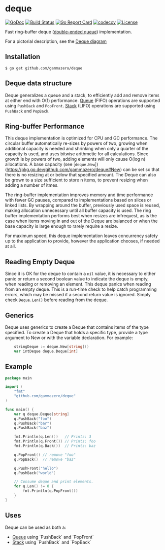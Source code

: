 # deque

[![GoDoc](https://pkg.go.dev/badge/github.com/gammazero/deque)](https://pkg.go.dev/github.com/gammazero/deque)
[![Build Status](https://github.com/gammazero/deque/actions/workflows/go.yml/badge.svg)](https://github.com/gammazero/deque/actions/workflows/go.yml)
[![Go Report Card](https://goreportcard.com/badge/github.com/gammazero/deque)](https://goreportcard.com/report/github.com/gammazero/deque)
[![codecov](https://codecov.io/gh/gammazero/deque/branch/master/graph/badge.svg)](https://codecov.io/gh/gammazero/deque)
[![License](https://img.shields.io/badge/License-MIT-blue.svg)](LICENSE)

Fast ring-buffer deque ([double-ended queue](https://en.wikipedia.org/wiki/Double-ended_queue)) implementation.

For a pictorial description, see the [Deque diagram](https://github.com/gammazero/deque/wiki)

## Installation

```
$ go get github.com/gammazero/deque
```

## Deque data structure

Deque generalizes a queue and a stack, to efficiently add and remove items at either end with O(1) performance. [Queue](https://en.wikipedia.org/wiki/Queue_(abstract_data_type)) (FIFO) operations are supported using `PushBack` and `PopFront`. [Stack](https://en.wikipedia.org/wiki/Stack_(abstract_data_type)) (LIFO) operations are supported using `PushBack` and `PopBack`.

## Ring-buffer Performance

This deque implementation is optimized for CPU and GC performance. The circular buffer automatically re-sizes by powers of two, growing when additional capacity is needed and shrinking when only a quarter of the capacity is used, and uses bitwise arithmetic for all calculations. Since growth is by powers of two, adding elements will only cause O(log n) allocations. A base capacity (see [`deque.New`])(https://pkg.go.dev/github.com/gammazero/deque#New) can be set so that there is no resizing at or below that specified amount. The Deque can also be grown to a size sufficient to store n items, to prevent resizing when adding a number of itmes.

The ring-buffer implementation improves memory and time performance with fewer GC pauses, compared to implementations based on slices or linked lists. By wrapping around the buffer, previously used space is reused, making allocation unnecessary until all buffer capacity is used. The ring buffer implementation performs best when resizes are infrequest, as is the case when items moving in and out of the Deque are balanced or when the base capacity is large enough to rarely require a resize.

For maximum speed, this deque implementation leaves concurrency safety up to the application to provide, however the application chooses, if needed at all.

## Reading Empty Deque

Since it is OK for the deque to contain a `nil` value, it is necessary to either panic or return a second boolean value to indicate the deque is empty, when reading or removing an element. This deque panics when reading from an empty deque. This is a run-time check to help catch programming errors, which may be missed if a second return value is ignored. Simply check `Deque.Len()` before reading from the deque.

## Generics

Deque uses generics to create a Deque that contains items of the type specified. To create a Deque that holds a specific type, provide a type argument to New or with the variable declaration. For example:
```go
    stringDeque := deque.New[string]()
    var intDeque deque.Deque[int]
```

## Example

```go
package main

import (
    "fmt"
    "github.com/gammazero/deque"
)

func main() {
    var q deque.Deque[string]
    q.PushBack("foo")
    q.PushBack("bar")
    q.PushBack("baz")

    fmt.Println(q.Len())   // Prints: 3
    fmt.Println(q.Front()) // Prints: foo
    fmt.Println(q.Back())  // Prints: baz

    q.PopFront() // remove "foo"
    q.PopBack()  // remove "baz"

    q.PushFront("hello")
    q.PushBack("world")

    // Consume deque and print elements.
    for q.Len() != 0 {
        fmt.Println(q.PopFront())
    }
}
```

## Uses

Deque can be used as both a:
- [Queue](https://en.wikipedia.org/wiki/Queue_(abstract_data_type)) using `PushBack` and `PopFront`
- [Stack](https://en.wikipedia.org/wiki/Stack_(abstract_data_type)) using `PushBack` and `PopBack`
